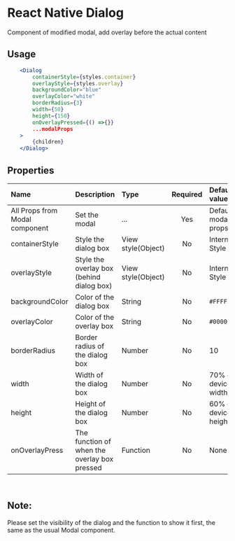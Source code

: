 # React Native Dialog
Component of modified modal, add overlay before the actual content


## Usage

```jsx
    <Dialog
        containerStyle={styles.container}
        overlayStyle={styles.overlay}
        backgroundColor="blue"
        overlayColor="white"
        borderRadius={3}
        width={50}
        height={150}
        onOverlayPressed={() =>{}}
        ...modalProps
    >
        {children}
    </Dialog>
```

## Properties

 Name           | Description                                 | Type                | Required | Default value   
:---------------|:------------------------------------------- |:--------------------|:--------:|:--------------
 All Props from Modal component | Set the modal               | ...                 | Yes      | Default modal props   
 containerStyle | Style the dialog box                        | View style(Object)  | No       | Internal Style      
 overlayStyle   | Style the overlay box (behind dialog box)   | View style(Object)  | No       | Internal Style          
 backgroundColor| Color of the dialog box                     | String              | No       | `#FFFFFF`       
 overlayColor   | Color of the overlay box                    | String              | No       | `#00000080`       
 borderRadius   | Border radius of the dialog box             | Number              | No       | 10          
 width          | Width of the dialog box                     | Number              | No       | 70% of device's width          
 height         | Height of the dialog box                    | Number              | No       | 60% of device's height          
 onOverlayPress | The function of when the overlay box pressed| Function            | No       | None   


```


```


## Note:
Please set the visibility of the dialog and the function to show it first, the same as the usual Modal component.
